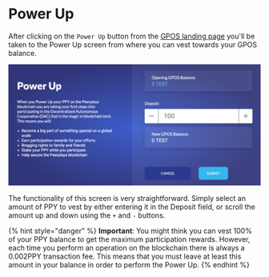 # Power Up

After clicking on the `Power Up` button from the [GPOS landing page](gpos-landing-page.md) you'll be taken to the Power Up screen from where you can vest towards your GPOS balance.

![](../../../.gitbook/assets/screen-shot-2020-02-12-at-2.29.22-pm.png)

The functionality of this screen is very straightforward. Simply select an amount of PPY to vest by either entering it in the Deposit field, or scroll the amount up and down using the `+` and `-` buttons.

{% hint style="danger" %}
**Important**: You might think you can vest 100% of your PPY balance to get the maximum participation rewards. However, each time you perform an operation on the blockchain there is always a 0.002PPY transaction fee. This means that you must leave at least this amount in your balance in order to perform the Power Up.
{% endhint %}

